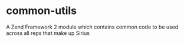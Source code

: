 common-utils
============

A Zend Framework 2 module which contains common code to be used across all reps that make up Sirius
